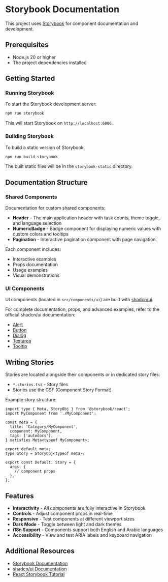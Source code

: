 # Storybook Documentation

This project uses [Storybook](https://storybook.js.org/) for component documentation and development.

## Prerequisites

- Node.js 20 or higher
- The project dependencies installed

## Getting Started

### Running Storybook

To start the Storybook development server:

```bash
npm run storybook
```

This will start Storybook on `http://localhost:6006`.

### Building Storybook

To build a static version of Storybook:

```bash
npm run build-storybook
```

The built static files will be in the `storybook-static` directory.

## Documentation Structure

### Shared Components

Documentation for custom shared components:

- **Header** - The main application header with task counts, theme toggle, and language selection
- **NumericBadge** - Badge component for displaying numeric values with custom colors and tooltips
- **Pagination** - Interactive pagination component with page navigation

Each component includes:

- Interactive examples
- Props documentation
- Usage examples
- Visual demonstrations

### UI Components

UI components (located in `src/components/ui`) are built with [shadcn/ui](https://ui.shadcn.com/).

For complete documentation, props, and advanced examples, refer to the official shadcn/ui documentation:

- [Alert](https://ui.shadcn.com/docs/components/alert)
- [Button](https://ui.shadcn.com/docs/components/button)
- [Dialog](https://ui.shadcn.com/docs/components/dialog)
- [Textarea](https://ui.shadcn.com/docs/components/textarea)
- [Tooltip](https://ui.shadcn.com/docs/components/tooltip)

## Writing Stories

Stories are located alongside their components or in dedicated story files:

- `*.stories.tsx` - Story files
- Stories use the CSF (Component Story Format)

Example story structure:

```tsx
import type { Meta, StoryObj } from '@storybook/react';
import MyComponent from './MyComponent';

const meta = {
  title: 'Category/MyComponent',
  component: MyComponent,
  tags: ['autodocs'],
} satisfies Meta<typeof MyComponent>;

export default meta;
type Story = StoryObj<typeof meta>;

export const Default: Story = {
  args: {
    // component props
  },
};
```

## Features

- **Interactivity** - All components are fully interactive in Storybook
- **Controls** - Adjust component props in real-time
- **Responsive** - Test components at different viewport sizes
- **Dark Mode** - Toggle between light and dark themes
- **i18n Support** - Components support both English and Arabic languages
- **Accessibility** - View and test ARIA labels and keyboard navigation

## Additional Resources

- [Storybook Documentation](https://storybook.js.org/docs)
- [shadcn/ui Documentation](https://ui.shadcn.com/)
- [React Storybook Tutorial](https://storybook.js.org/docs/react/get-started/introduction)

